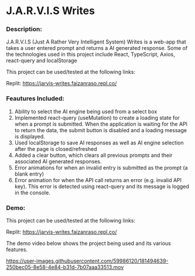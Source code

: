 # J.A.R.V.I.S Writes

### Description:

J.A.R.V.I.S (Just A Rather Very Intelligent System) Writes is a web-app that takes a user entered prompt and returns a AI generated response. Some of the technologies used in this project include React, TypeScript, Axios, react-query and localStorage

This project can be used/tested at the following links: 

Replit: https://jarvis-writes.faizanraso.repl.co/
<br>

### Feautures Included: 

1. Ability to select the AI engine being used from a select box
2. Implemented react-query (useMutation) to create a loading state for when a prompt is submitted. When the application is waiting for 
   the API to return the data, the submit button is disabled and a loading message is displayed.
3. Used localStorage to save AI responses as well as AI engine selection after the page is closed/refreshed
4. Added a clear button, which clears all previous prompts and their associated AI generated responses.
5. Error animations for when an invalid entry is submitted as the prompt (a blank entry)
6. Error animation for when the API call returns an error (e.g. invalid API key). This error is detected using react-query and its message is logged in the console. 


### Demo:
This project can be used/tested at the following links: 

Replit: https://jarvis-writes.faizanraso.repl.co/
<br>

The demo video below shows the project being used and its various features.



https://user-images.githubusercontent.com/59986120/181494639-250bec05-8e58-4e84-b31d-7b07aaa33513.mov



